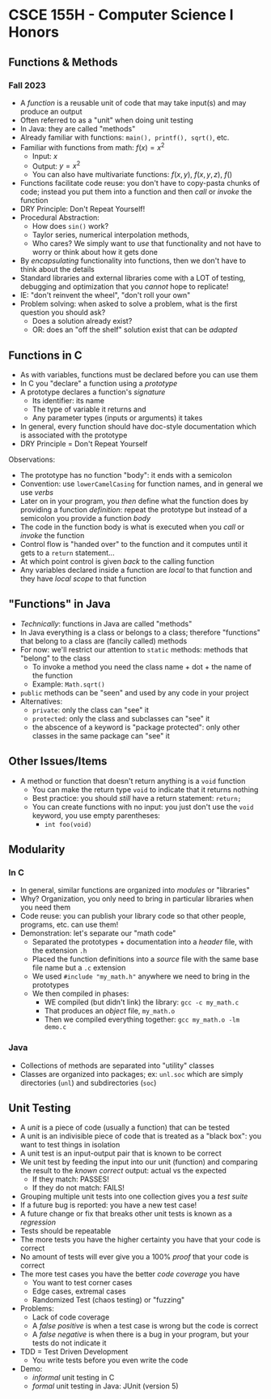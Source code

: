 
# CSCE 155H - Computer Science I Honors
## Functions & Methods
### Fall 2023

* A *function* is a reusable unit of code that may take input(s) and may produce an output
* Often referred to as a "unit" when doing unit testing
* In Java: they are called "methods"
* Already familiar with functions: `main(), printf(), sqrt()`, etc.
* Familiar with functions from math: $f(x) = x^2$
  * Input: $x$
  * Output: $y = x^2$
  * You can also have multivariate functions: $f(x, y)$, $f(x, y, z)$, $f()$
* Functions facilitate code reuse: you don't have to copy-pasta chunks of code; instead you put them into a function and then *call* or *invoke* the function
* DRY Principle: Don't Repeat Yourself!
* Procedural Abstraction:
  * How does `sin()` work?
  * Taylor series, numerical interpolation methods,
  * Who cares?  We simply want to *use* that functionality and not have to worry or think about how it gets done
* By *encapsulating* functionality into functions, then we don't have to think about the details
* Standard libraries and external libraries come with a LOT of testing, debugging and optimization that you *cannot* hope to replicate!
* IE: "don't reinvent the wheel", "don't roll your own"
* Problem solving: when asked to solve a problem, what is the first question you should ask?
  * Does a solution already exist?
  * OR: does an "off the shelf" solution exist that can be *adapted*

## Functions in C

* As with variables, functions must be declared before you can use them
* In C you "declare" a function using a *prototype*
* A prototype declares a function's *signature*
  * Its identifier: its name
  * The type of variable it returns and
  * Any parameter types (inputs or arguments) it takes
* In general, every function should have doc-style documentation which is associated with the prototype
* DRY Principle = Don't Repeat Yourself

Observations:
* The prototype has no function "body": it ends with a semicolon
* Convention: use `lowerCamelCasing` for function names, and in general we use *verbs*
* Later on in your program, you *then* define what the function does by providing a function *definition*: repeat the prototype but instead of a semicolon you provide a function *body*
* The code in the function body is what is executed when you *call* or *invoke* the function
* Control flow is "handed over" to the function and it computes until it gets to a `return` statement...
* At which point control is given *back* to the calling function
* Any variables declared inside a function are *local* to that function and they have *local scope* to that function

## "Functions" in Java

* *Technically*: functions in Java are called "methods"
* In Java everything is a class or belongs to a class; therefore "functions" that belong to a class are (fancily called) methods
* For now: we'll restrict our attention to `static` methods: methods that "belong" to the class
  * To invoke a method you need the class name + dot + the name of the function
  * Example: `Math.sqrt()`
* `public` methods can be "seen" and used by any code in your project
* Alternatives:
  * `private`: only the class can "see" it
  * `protected`: only the class and subclasses can "see" it
  * the abscence of a keyword is "package protected": only other classes in the same package can "see" it

## Other Issues/Items

* A method or function that doesn't return anything is a `void` function
  * You can make the return type `void` to indicate that it returns nothing
  * Best practice: you should *still* have a return statement: `return;`
  * You can create functions with no input: you just don't use the `void` keyword, you use empty parentheses:
    * `int foo(void)`

## Modularity

### In C

* In general, similar functions are organized into *modules* or "libraries"
* Why?  Organization, you only need to bring in particular libraries when you need them
* Code reuse: you can publish your library code so that other people, programs, etc. can use them!
* Demonstration: let's separate our "math code"
  * Separated the prototypes + documentation into a *header* file, with the extension `.h`
  * Placed the function definitions into a *source* file with the same base file name but a `.c` extension
  * We used `#include "my_math.h"` anywhere we need to bring in the prototypes
  * We then compiled in phases:
    * WE compiled (but didn't link) the library: `gcc -c my_math.c`
    * That produces an *object* file, `my_math.o`
    * Then we compiled everything together: `gcc my_math.o -lm demo.c`

### Java

* Collections of methods are separated into "utility" classes
* Classes are organized into packages; ex: `unl.soc` which are simply directories (`unl`) and subdirectories (`soc`)

## Unit Testing

* A *unit* is a piece of code (usually a function) that can be tested
* A unit is an indivisible piece of code that is treated as a "black box": you want to test things in isolation
* A unit test is an input-output pair that is known to be correct
* We unit test by feeding the input into our unit (function) and comparing the result to the *known correct* output: actual vs the expected
  * If they match: PASSES!
  * If they do not match: FAILS!
* Grouping multiple unit tests into one collection gives you a *test suite*
* If a future bug is reported: you have a new test case!
* A future change or fix that breaks other unit tests is known as a *regression*
* Tests should be repeatable
* The more tests you have the higher certainty you have that your code is correct
* No amount of tests will ever give you a 100% *proof* that your code is correct
* The more test cases you have the better *code coverage* you have
  * You want to test corner cases
  * Edge cases, extremal cases
  * Randomized Test (chaos testing) or "fuzzing"
* Problems:
  * Lack of code coverage
  * A *false positive* is when a test case is wrong but the code is correct
  * A *false negative* is when there is a bug in your program, but your tests do not indicate it
* TDD = Test Driven Development
  * You write tests before you even write the code
* Demo:
  * *informal* unit testing in C
  * *formal* unit testing in Java: JUnit (version 5)



```text










```
